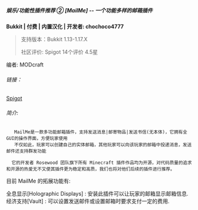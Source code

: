 ##### 娱乐/功能性插件推荐 ② [MailMe] -- 一个功能多样的邮箱插件

**Bukkit | 付费 | 内置汉化 | 开发者: chochoco4777**

> 支持版本：Bukkit 1.13-1.17.X
>
> 社区评价: Spigot 14个评价 4.5星
>

编者: MODcraft

###### 链接：

[Spigot]([https://www.spigotmc.org/resources/76442/]([https://www.spigotmc.org/resources/76442/))

###### 简介:

       MailMe是一款多功能邮箱插件，支持发送消息|邮寄物品|发送书信(无本体)，它拥有全GUI的操作界面，方便玩家使用
       不仅如此，玩家可以创建自己的实体邮箱，其他玩家可以向该玩家的邮箱中投递消息，发送邮件还支持群发功能

      它的开发者 Rosewood 团队旗下所有 Minecraft 插件作品均为开源，对代码质量的追求和开源的热爱无不又使其插件更为稳定和高质，我们也将对他们后续的插件进行推荐。

目前 MailMe 的拓展功能有:

全息显示[Holographic Displays] : 安装此插件可以让玩家的邮箱显示邮箱信息.
经济支持[Vault] : 可以设置发送邮件或设置邮箱时要求支付一定的费用.